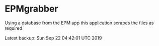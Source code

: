 # EPMgrabber
Using a database from the EPM app this application scrapes the files as required


Latest backup: Sun Sep 22 04:42:01 UTC 2019
